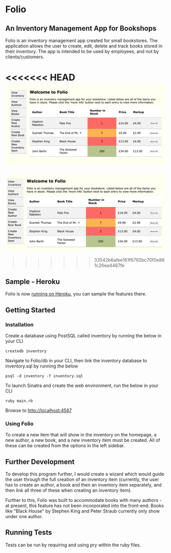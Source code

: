 # Folio
## An Inventory Management App for Bookshops

Folio is an inventory management app created for small bookstores. The application allows the user to create, edit, delete and track books stored in their inventory. The app is intended to be used by employees, and not by clients/customers.

<<<<<<< HEAD
![Folio Homepage](public/images/folio_homepage.png "Folio Homepage")
=======
![Folio Homepage](images/folio_homepage.png "Folio Homepage")
>>>>>>> 33542b6afee161f6792bc70f0e861c26ea4487fe

## Sample - Heroku

Folio is now [running on Heroku](https://folio-inventory-app.herokuapp.com/inventory), you can sample the features there.

## Getting Started
### Installation

Create a database using PostSQL called inventory by running the below in your CLI
```
createdb inventory
```
Navigate to Folio/db in your CLI, then link the inventory database to inventory.sql by running the below
```
psql -d inventory -f inventory.sql
```
To launch Sinatra and create the web environment, run the below in your CLI
```
ruby main.rb
```
Browse to [http://localhost:4567](http://localhost:4567/)

### Using Folio

To create a new item that will show in the inventory on the homepage, a new author, a new book, and a new inventory item must be created. All of these can be created from the options in the left sidebar.

## Further Development 

To develop this program further, I would create a wizard which would guide the user through the full creation of an inventory item (currently, the user has to create an author, a book and then an inventory item separately, and then link all three of these when creating an inventory item). 

Further to this, Folio was built to accommodate books with many authors - at present, this feature has not been incorporated into the front-end. Books like "Black House" by Stephen King and Peter Straub currently only show under one author. 

## Running Tests

Tests can be run by requiring and using pry within the ruby files.
